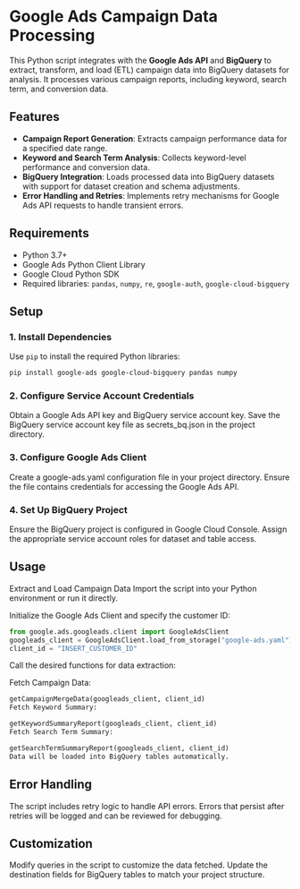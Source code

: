 # Google Ads Campaign Data Processing

This Python script integrates with the **Google Ads API** and **BigQuery** to extract, transform, and load (ETL) campaign data into BigQuery datasets for analysis. It processes various campaign reports, including keyword, search term, and conversion data.

## Features

- **Campaign Report Generation**: Extracts campaign performance data for a specified date range.
- **Keyword and Search Term Analysis**: Collects keyword-level performance and conversion data.
- **BigQuery Integration**: Loads processed data into BigQuery datasets with support for dataset creation and schema adjustments.
- **Error Handling and Retries**: Implements retry mechanisms for Google Ads API requests to handle transient errors.

## Requirements

- Python 3.7+
- Google Ads Python Client Library
- Google Cloud Python SDK
- Required libraries: `pandas`, `numpy`, `re`, `google-auth`, `google-cloud-bigquery`

## Setup

### 1. Install Dependencies

Use `pip` to install the required Python libraries:

```bash
pip install google-ads google-cloud-bigquery pandas numpy
```
### 2. Configure Service Account Credentials

Obtain a Google Ads API key and BigQuery service account key.
Save the BigQuery service account key file as secrets_bq.json in the project directory.

### 3. Configure Google Ads Client
Create a google-ads.yaml configuration file in your project directory.
Ensure the file contains credentials for accessing the Google Ads API.

### 4. Set Up BigQuery Project
Ensure the BigQuery project is configured in Google Cloud Console.
Assign the appropriate service account roles for dataset and table access.

## Usage
Extract and Load Campaign Data
Import the script into your Python environment or run it directly.

Initialize the Google Ads Client and specify the customer ID:
```python
from google.ads.googleads.client import GoogleAdsClient
googleads_client = GoogleAdsClient.load_from_storage("google-ads.yaml")
client_id = "INSERT_CUSTOMER_ID"
```
Call the desired functions for data extraction:

Fetch Campaign Data:

```python
getCampaignMergeData(googleads_client, client_id)
Fetch Keyword Summary:
```

```python
getKeywordSummaryReport(googleads_client, client_id)
Fetch Search Term Summary:
```

```python
getSearchTermSummaryReport(googleads_client, client_id)
Data will be loaded into BigQuery tables automatically.
```

## Error Handling
The script includes retry logic to handle API errors. Errors that persist after retries will be logged and can be reviewed for debugging.

## Customization
Modify queries in the script to customize the data fetched.
Update the destination fields for BigQuery tables to match your project structure.
